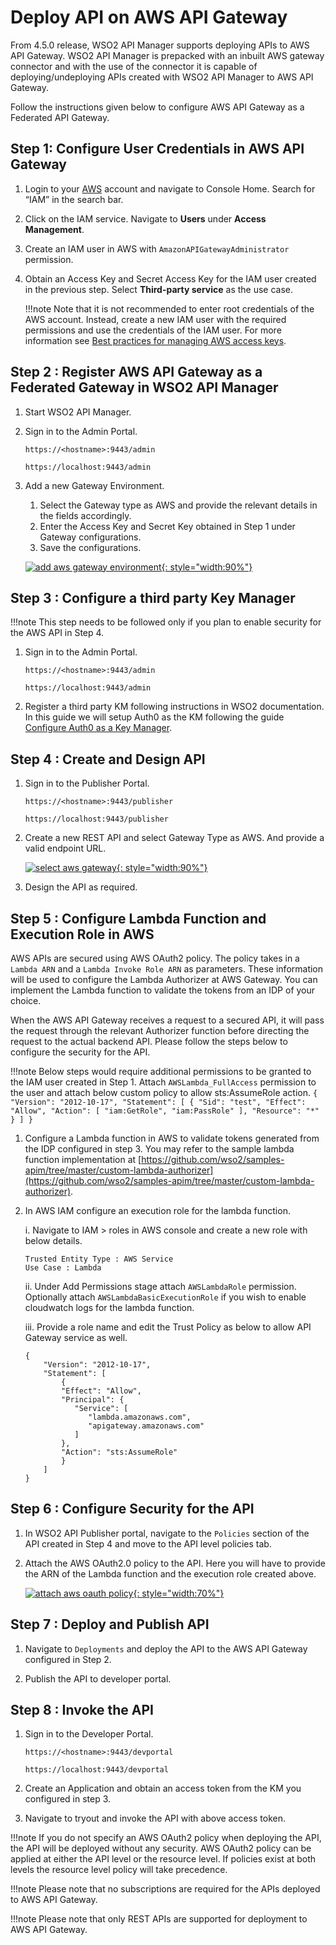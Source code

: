 
# Deploy API on AWS API Gateway

From 4.5.0 release, WSO2 API Manager supports deploying APIs to AWS API Gateway. WSO2 API Manager is prepacked with an inbuilt AWS gateway connector and with the use of the connector it is capable of deploying/undeploying APIs created with WSO2 API Manager to AWS API Gateway.

Follow the instructions given below to configure AWS API Gateway as a Federated API Gateway.

## Step 1: Configure User Credentials in AWS API Gateway

1. Login to your [AWS](https://console.aws.amazon.com/) account and navigate to Console Home. Search for “IAM” in the search bar.
2. Click on the IAM service. Navigate to **Users** under **Access Management**.
3. Create an IAM user in AWS with `AmazonAPIGatewayAdministrator` permission.
4. Obtain an Access Key and Secret Access Key for the IAM user created in the previous step. Select **Third-party service** as the use case.

    !!!note
        Note that it is not recommended to enter root credentials of the AWS account. Instead, create a new IAM user with the required permissions and use the credentials of the IAM user. For more information see [Best practices for managing AWS access keys](https://docs.aws.amazon.com/general/latest/gr/aws-access-keys-best-practices.html).

## Step 2 : Register AWS API Gateway as a Federated Gateway in WSO2 API Manager

1. Start WSO2 API Manager.

2. Sign in to the Admin Portal.

    `https://<hostname>:9443/admin`
   
    `https://localhost:9443/admin`

3. Add a new Gateway Environment.
    1. Select the Gateway type as AWS and provide the relevant details in the fields accordingly.
    2. Enter the Access Key and Secret Key obtained in Step 1 under Gateway configurations.
    3. Save the configurations.

    [![add aws gateway environment]({{base_path}}/assets/img/deploy/add-aws-gw-environment.png){: style="width:90%"}]({{base_path}}/assets/img/deploy/add-aws-gw-environment.png)

## Step 3 : Configure a third party Key Manager

!!!note
    This step needs to be followed only if you plan to enable security for the AWS API in Step 4.

1. Sign in to the Admin Portal.

    `https://<hostname>:9443/admin`

    `https://localhost:9443/admin`

2. Register a third party KM following instructions in WSO2 documentation. In this guide we will setup Auth0 as the KM following the guide [Configure Auth0 as a Key Manager]({{basepath}}/administer/key-managers/configure-auth0-connector/).

## Step 4 : Create and Design API

1. Sign in to the Publisher Portal.

    `https://<hostname>:9443/publisher`

    `https://localhost:9443/publisher`

2. Create a new REST API and select Gateway Type as AWS. And provide a valid endpoint URL.

    [![select aws gateway]({{base_path}}/assets/img/deploy/select-aws-gateway.png){: style="width:90%"}]({{base_path}}/assets/img/deploy/select-aws-gateway.png)

3. Design the API as required.

## Step 5 : Configure Lambda Function and Execution Role in AWS

AWS APIs are secured using AWS OAuth2 policy. The policy takes in a `Lambda ARN` and a `Lambda Invoke Role ARN` as parameters. These information will be used to configure the Lambda Authorizer at AWS Gateway. You can implement the Lambda function to validate the tokens from an IDP of your choice.

When the AWS API Gateway receives a request to a secured API, it will pass the request through the relevant Authorizer function before directing the request to the actual backend API.
Please follow the steps below to configure the security for the API.

!!!note
    Below steps would require additional permissions to be granted to the IAM user created in Step 1. Attach `AWSLambda_FullAccess` permission to the user and attach below custom policy to allow sts:AssumeRole action.
    ```
    {
        "Version": "2012-10-17",
        "Statement": [
            {
            "Sid": "test",
            "Effect": "Allow",
            "Action": [
               "iam:GetRole",
               "iam:PassRole"
            ],
            "Resource": "*"
            }
        ]
    }
    ```

1. Configure a Lambda function in AWS to validate tokens generated from the IDP configured in step 3. You may refer to the sample lambda function implementation at [https://github.com/wso2/samples-apim/tree/master/custom-lambda-authorizer](https://github.com/wso2/samples-apim/tree/master/custom-lambda-authorizer).

2. In AWS IAM configure an execution role for the lambda function.

   i. Navigate to IAM > roles in AWS console and create a new role with below details.
   
    ```
   Trusted Entity Type : AWS Service
   Use Case : Lambda
   ```

   ii. Under Add Permissions stage attach `AWSLambdaRole` permission. Optionally attach `AWSLambdaBasicExecutionRole` if you wish to enable cloudwatch logs for the lambda function.

   iii. Provide a role name and edit the Trust Policy as below to allow API Gateway service as well.
   
    ```
   {
        "Version": "2012-10-17",
        "Statement": [
            {
            "Effect": "Allow",
            "Principal": {
               "Service": [
                  "lambda.amazonaws.com",
                  "apigateway.amazonaws.com"
               ]
            },
            "Action": "sts:AssumeRole"
            }
        ]
   }
   ```

## Step 6 : Configure Security for the API

1. In WSO2 API Publisher portal, navigate to the `Policies` section of the API created in Step 4 and move to the API level policies tab.

2. Attach the AWS OAuth2.0 policy to the API. Here you will have to provide the ARN of the Lambda function and the execution role created above.

    [![attach aws oauth policy]({{base_path}}/assets/img/deploy/attach-aws-oauth-policy.png){: style="width:70%"}]({{base_path}}/assets/img/deploy/attach-aws-oauth-policy.png)

## Step 7 : Deploy and Publish API

1. Navigate to `Deployments` and deploy the API to the AWS API Gateway configured in Step 2.

2. Publish the API to developer portal.

## Step 8 : Invoke the API

1. Sign in to the Developer Portal.

   `https://<hostname>:9443/devportal`

   `https://localhost:9443/devportal`

2. Create an Application and obtain an access token from the KM you configured in step 3.

3. Navigate to tryout and invoke the API with above access token.

!!!note
    If you do not specify an AWS OAuth2 policy when deploying the API, the API will be deployed without any security. AWS OAuth2 policy can be applied at either the API level or the resource level. If policies exist at both levels the resource level policy will take precedence.

!!!note
    Please note that no subscriptions are required for the APIs deployed to AWS API Gateway.

!!!note
    Please note that only REST APIs are supported for deployment to AWS API Gateway.